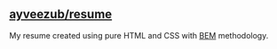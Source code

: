 ## [ayveezub/resume](https://ayveezub.github.io/resume/)
My resume created using pure HTML and CSS with [BEM](https://en.bem.info/methodology/) methodology.
